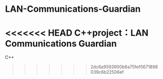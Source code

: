 # LAN-Communications-Guardian
<<<<<<< HEAD
C++project：LAN Communications Guardian
=======
C++
>>>>>>> 2dc6a9593900b6a75fef0671898039c6b22506ef
